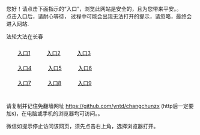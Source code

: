 您好！请点击下面指示的“入口”，浏览此网站是安全的，且为您带来平安。。 <br/>
点击入口后，请耐心等待， 过程中可能会出现无法打开的提示，请忽略，最终会进入网站. </br>

法轮大法在长春<br/>
<div style="padding:10px"><a style="margin:20px" target="_blank" href="https://d160xdu53w2u6u.cloudfront.net/2Qpsp?wgiafo" id="ccLink1" rel="nofollow">入口1</a> <a target="_blank" style="margin:20px" href="https://d3qc3f6uxameca.cloudfront.net/2Qpsp?yyuqcd" id="ccLink2" rel="nofollow">入口2</a> <a style="margin:20px" target="_blank" href="https://d3d6tujrfk7mlv.cloudfront.net/2Qpsp?zeokbnx" id="ccLink3" rel="nofollow">入口3</a></div>

<div style="padding:10px" ><a style="margin:20px" target="_blank" href="https://d160xdu53w2u6u.cloudfront.net/2Qpsp?wgiafo" id="ccLink4" rel="nofollow">入口4</a> <a style="margin:20px" href="https://d3qc3f6uxameca.cloudfront.net/2Qpsp?yyuqcd" target="_blank" id="ccLink5" rel="nofollow">入口5</a> <a style="margin:20px" href="https://d3d6tujrfk7mlv.cloudfront.net/2Qpsp?zeokbnx" target="_blank" id="ccLink6" rel="nofollow">入口6</a></div>

<div style="padding:10px"><a style="margin:20px" target="_blank" href="https://d160xdu53w2u6u.cloudfront.net/2Qpsp?wgiafo" id="ccLink7" rel="nofollow">入口7</a> <a style="margin:20px" href="https://d3qc3f6uxameca.cloudfront.net/2Qpsp?yyuqcd" target="_blank" id="ccLink8" rel="nofollow">入口8</a> <a style="margin:20px" target="_blank" href="https://d3d6tujrfk7mlv.cloudfront.net/2Qpsp?zeokbnx" id="ccLink9" rel="nofollow">入口9</a></div>

<br/>



请复制并记住免翻墙网址 https://github.com/yntd/changchunzx (http后一定要加s)，在电脑或手机的浏览器均可访问。。<br/>

微信如提示停止访问该网页，须先点击右上角，选择浏览器打开。
